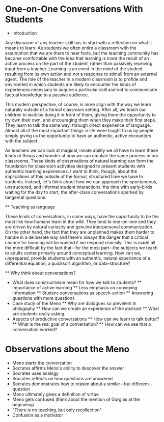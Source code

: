 
# One-on-One Conversations With Students

* Introduction

Any discusion of any teacher skill has to start with a reflection on
what it means to learn. As students we often entire a classroom with
the assumption that we are there to hear facts, but the teaching
community has become comfortable with the idea that learning is more
the result of an active process on the part of the student, rather
than passively receiving input from a teacher. Learning is an event in
the mind of the student resulting from its own action and not a
response to stimuli from an external agent. The role of the teacher in
a modern classroom is to profide and enviroment in which students are
likely to encounter the kinds of experiences necessary to acquire a
particular skill and not to communicate factual knowledge to a passive
audience.

This modern perspective, of course, is more align with the way we
learn naturally outside of a formal classroom setting. After all, we
teach our children to walk by doing it in front of them, giving them
the opportunity to try own their own, and encouraging them when they
make their first steps. They learn to talk the same way: through
direct experience of language. Almost all of the most important things
in life were taught to us by people simply giving us the opportunity
to have an authentic, active encounters with the subject.

As teachers we can look at magical, innate ability we all have to
learn these kinds of things and wonder at how we can emulate the same
process in our classrooms. These kinds of observations of natural
learning can form the foundation for classroom activities designed to
present students with authentic learning experiences. I want to think,
though, about the implications of this outside of the formal,
structured time we have to students. Instead, let's think about how we
can approach the spontaneous, unstructured, and informal student
interactions: the time with early-birds waiting for the day to start,
the after-class conversations sparked by tangental questions.

** Teaching as language

These kinds of conversations, in some ways, have the opportunity to be
the most like how humans learn in the wild. They tend to one-on-one
and they are driven by natural curiosity and genuine interpersonal
communication. On the other hand, the fact that they are unplanned
makes them harder to handle in a deliberate way and there's always the
danger that a critical chance for bonding will be wasted if we respond
clumsily. This is made all the more difficult by the fact that--for
the most part--the subjects we teach to adults center primarily around
conceptual learning. How can we, unprepared, provide students with an
authentic, natural experience of a differential equation, a quicksort
algorithm, or data-structure?

** Why think about conversations?
* What does constructivism mean for how we talk to students?
** Importance of active learning
** Less emphasis on conveying information
** Student-conversations as speech-action
** Answering questions with more questions
* Case study of the Meno
** Why are dialogues so prevelent in philogophy
** How can we create an experience of the abstract
** What are students really asking
* Aspects of productive conversations
** How can we learn to talk better?
** What is the real goal of a conversation?
** How can we see that a conversation worked?

# Observations about the Meno

* Meno starts the conversation
* Socrates affirms Meno's ability to descover the answer
* Socrates uses analogy
* Socrates reflects on how questions are answered
* Socrates demonstrates how to reason about a similar--but different--question
* Meno ultimately gives a definition of virtue
* Meno gets confused (think about the mention of Gorgias at the beginning)
* "There is no teaching, but only recollection"
* Confusion as a motivator
